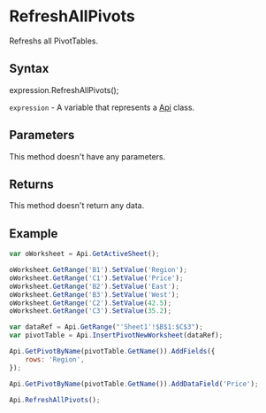 # RefreshAllPivots

Refreshs all PivotTables.

## Syntax

expression.RefreshAllPivots();

`expression` - A variable that represents a [Api](../Api.md) class.

## Parameters

This method doesn't have any parameters.

## Returns

This method doesn't return any data.

## Example



```javascript
var oWorksheet = Api.GetActiveSheet();

oWorksheet.GetRange('B1').SetValue('Region');
oWorksheet.GetRange('C1').SetValue('Price');
oWorksheet.GetRange('B2').SetValue('East');
oWorksheet.GetRange('B3').SetValue('West');
oWorksheet.GetRange('C2').SetValue(42.5);
oWorksheet.GetRange('C3').SetValue(35.2);

var dataRef = Api.GetRange("'Sheet1'!$B$1:$C$3");
var pivotTable = Api.InsertPivotNewWorksheet(dataRef);

Api.GetPivotByName(pivotTable.GetName()).AddFields({
	rows: 'Region',
});

Api.GetPivotByName(pivotTable.GetName()).AddDataField('Price');

Api.RefreshAllPivots();

```
